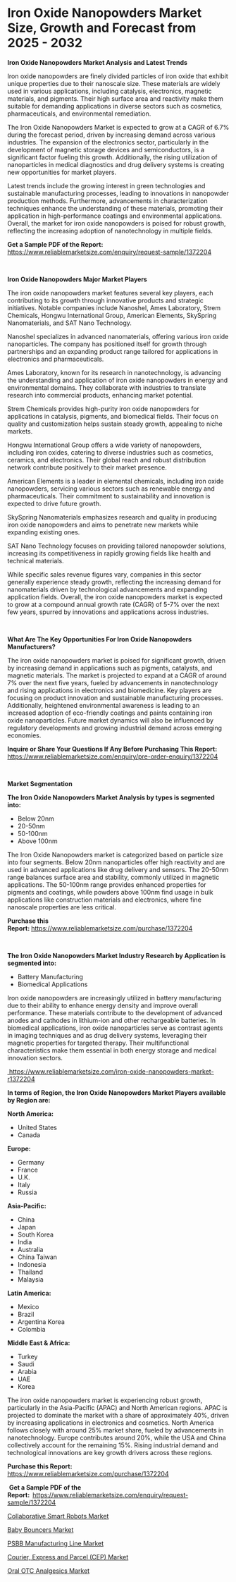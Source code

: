 <p><h1>Iron Oxide Nanopowders Market Size, Growth and Forecast from 2025 - 2032</h1></p><p><strong>Iron Oxide Nanopowders Market Analysis and Latest Trends</strong></p>
<p><p>Iron oxide nanopowders are finely divided particles of iron oxide that exhibit unique properties due to their nanoscale size. These materials are widely used in various applications, including catalysis, electronics, magnetic materials, and pigments. Their high surface area and reactivity make them suitable for demanding applications in diverse sectors such as cosmetics, pharmaceuticals, and environmental remediation.</p><p>The Iron Oxide Nanopowders Market is expected to grow at a CAGR of 6.7% during the forecast period, driven by increasing demand across various industries. The expansion of the electronics sector, particularly in the development of magnetic storage devices and semiconductors, is a significant factor fueling this growth. Additionally, the rising utilization of nanoparticles in medical diagnostics and drug delivery systems is creating new opportunities for market players.</p><p>Latest trends include the growing interest in green technologies and sustainable manufacturing processes, leading to innovations in nanopowder production methods. Furthermore, advancements in characterization techniques enhance the understanding of these materials, promoting their application in high-performance coatings and environmental applications. Overall, the market for iron oxide nanopowders is poised for robust growth, reflecting the increasing adoption of nanotechnology in multiple fields.</p></p>
<p><strong>Get a Sample PDF of the Report:&nbsp;</strong> <a href="https://www.reliablemarketsize.com/enquiry/request-sample/1372204?utm_campaign=1901&utm_medium=2&utm_source=Github&utm_content=ia&utm_term=22032025&utm_id=iron-oxide-nanopowders">https://www.reliablemarketsize.com/enquiry/request-sample/1372204</a></p>
<p>&nbsp;</p>
<p><strong>Iron Oxide Nanopowders Major Market Players</strong></p>
<p><p>The iron oxide nanopowders market features several key players, each contributing to its growth through innovative products and strategic initiatives. Notable companies include Nanoshel, Ames Laboratory, Strem Chemicals, Hongwu International Group, American Elements, SkySpring Nanomaterials, and SAT Nano Technology.</p><p>Nanoshel specializes in advanced nanomaterials, offering various iron oxide nanoparticles. The company has positioned itself for growth through partnerships and an expanding product range tailored for applications in electronics and pharmaceuticals.</p><p>Ames Laboratory, known for its research in nanotechnology, is advancing the understanding and application of iron oxide nanopowders in energy and environmental domains. They collaborate with industries to translate research into commercial products, enhancing market potential.</p><p>Strem Chemicals provides high-purity iron oxide nanopowders for applications in catalysis, pigments, and biomedical fields. Their focus on quality and customization helps sustain steady growth, appealing to niche markets.</p><p>Hongwu International Group offers a wide variety of nanopowders, including iron oxides, catering to diverse industries such as cosmetics, ceramics, and electronics. Their global reach and robust distribution network contribute positively to their market presence.</p><p>American Elements is a leader in elemental chemicals, including iron oxide nanopowders, servicing various sectors such as renewable energy and pharmaceuticals. Their commitment to sustainability and innovation is expected to drive future growth.</p><p>SkySpring Nanomaterials emphasizes research and quality in producing iron oxide nanopowders and aims to penetrate new markets while expanding existing ones.</p><p>SAT Nano Technology focuses on providing tailored nanopowder solutions, increasing its competitiveness in rapidly growing fields like health and technical materials.</p><p>While specific sales revenue figures vary, companies in this sector generally experience steady growth, reflecting the increasing demand for nanomaterials driven by technological advancements and expanding application fields. Overall, the iron oxide nanopowders market is expected to grow at a compound annual growth rate (CAGR) of 5-7% over the next few years, spurred by innovations and applications across industries.</p></p>
<p>&nbsp;</p>
<p><strong>What Are The Key Opportunities For Iron Oxide Nanopowders Manufacturers?</strong></p>
<p><p>The iron oxide nanopowders market is poised for significant growth, driven by increasing demand in applications such as pigments, catalysts, and magnetic materials. The market is projected to expand at a CAGR of around 7% over the next five years, fueled by advancements in nanotechnology and rising applications in electronics and biomedicine. Key players are focusing on product innovation and sustainable manufacturing processes. Additionally, heightened environmental awareness is leading to an increased adoption of eco-friendly coatings and paints containing iron oxide nanoparticles. Future market dynamics will also be influenced by regulatory developments and growing industrial demand across emerging economies.</p></p>
<p><strong>Inquire or Share Your Questions If Any Before Purchasing This Report:</strong> <a href="https://www.reliablemarketsize.com/enquiry/pre-order-enquiry/1372204?utm_campaign=1901&utm_medium=2&utm_source=Github&utm_content=ia&utm_term=22032025&utm_id=iron-oxide-nanopowders">https://www.reliablemarketsize.com/enquiry/pre-order-enquiry/1372204</a></p>
<p>&nbsp;</p>
<p><strong>Market Segmentation</strong></p>
<p><strong>The Iron Oxide Nanopowders Market Analysis by types is segmented into:</strong></p>
<p><ul><li>Below 20nm</li><li>20-50nm</li><li>50-100nm</li><li>Above 100nm</li></ul></p>
<p><p>The Iron Oxide Nanopowders market is categorized based on particle size into four segments. Below 20nm nanoparticles offer high reactivity and are used in advanced applications like drug delivery and sensors. The 20-50nm range balances surface area and stability, commonly utilized in magnetic applications. The 50-100nm range provides enhanced properties for pigments and coatings, while powders above 100nm find usage in bulk applications like construction materials and electronics, where fine nanoscale properties are less critical.</p></p>
<p><strong>Purchase this Report:&nbsp;</strong><a href="https://www.reliablemarketsize.com/purchase/1372204?utm_campaign=1901&utm_medium=2&utm_source=Github&utm_content=ia&utm_term=22032025&utm_id=iron-oxide-nanopowders">https://www.reliablemarketsize.com/purchase/1372204</a></p>
<p>&nbsp;</p>
<p><strong>The Iron Oxide Nanopowders Market Industry Research by Application is segmented into:</strong></p>
<p><ul><li>Battery Manufacturing</li><li>Biomedical Applications</li></ul></p>
<p><p>Iron oxide nanopowders are increasingly utilized in battery manufacturing due to their ability to enhance energy density and improve overall performance. These materials contribute to the development of advanced anodes and cathodes in lithium-ion and other rechargeable batteries. In biomedical applications, iron oxide nanoparticles serve as contrast agents in imaging techniques and as drug delivery systems, leveraging their magnetic properties for targeted therapy. Their multifunctional characteristics make them essential in both energy storage and medical innovation sectors.</p></p>
<p><a href="https://www.reliablemarketsize.com/iron-oxide-nanopowders-market-r1372204?utm_campaign=1901&utm_medium=2&utm_source=Github&utm_content=ia&utm_term=22032025&utm_id=iron-oxide-nanopowders">&nbsp;https://www.reliablemarketsize.com/iron-oxide-nanopowders-market-r1372204</a></p>
<p><strong>In terms of Region, the Iron Oxide Nanopowders Market Players available by Region are:</strong></p>
<p>
    <p> <strong> North America: </strong>
        <ul>
            <li>United States</li>
            <li>Canada</li>
        </ul>
        </p> 
    <p> <strong> Europe: </strong>
        <ul>
            <li>Germany</li>
            <li>France</li>
            <li>U.K.</li>
            <li>Italy</li>
            <li>Russia</li>
        </ul>
        </p> 
    <p> <strong> Asia-Pacific: </strong>
        <ul>
            <li>China</li>
            <li>Japan</li>
            <li>South Korea</li>
            <li>India</li>
            <li>Australia</li>
            <li>China Taiwan</li>
            <li>Indonesia</li>
            <li>Thailand</li>
            <li>Malaysia</li>
        </ul>
        </p> 
    <p> <strong> Latin America: </strong>
        <ul>
            <li>Mexico</li>
            <li>Brazil</li>
            <li>Argentina Korea</li>
            <li>Colombia</li>
        </ul>
        </p> 
    <p> <strong> Middle East & Africa: </strong>
        <ul>
            <li>Turkey</li>
            <li>Saudi</li>
            <li>Arabia</li>
            <li>UAE</li>
            <li>Korea</li>
        </ul>
    </p>
    </p>
<p><p>The iron oxide nanopowders market is experiencing robust growth, particularly in the Asia-Pacific (APAC) and North American regions. APAC is projected to dominate the market with a share of approximately 40%, driven by increasing applications in electronics and cosmetics. North America follows closely with around 25% market share, fueled by advancements in nanotechnology. Europe contributes around 20%, while the USA and China collectively account for the remaining 15%. Rising industrial demand and technological innovations are key growth drivers across these regions.</p></p>
<p><strong>Purchase this Report: </strong><a href="https://www.reliablemarketsize.com/purchase/1372204?utm_campaign=1901&utm_medium=2&utm_source=Github&utm_content=ia&utm_term=22032025&utm_id=iron-oxide-nanopowders">https://www.reliablemarketsize.com/purchase/1372204</a></p>
<p>&nbsp;<strong>Get a Sample PDF of the Report:&nbsp;&nbsp;</strong><a href="https://www.reliablemarketsize.com/enquiry/request-sample/1372204?utm_campaign=1901&utm_medium=2&utm_source=Github&utm_content=ia&utm_term=22032025&utm_id=iron-oxide-nanopowders">https://www.reliablemarketsize.com/enquiry/request-sample/1372204</a></p>
<p><strong></strong></p>
<p><p><a href="https://github.com/fabrehugessf/Market-Research-Report-List-1/blob/main/collaborative-smart-robots-market.md?utm_campaign=1901&utm_medium=2&utm_source=Github&utm_content=ia&utm_term=22032025&utm_id=iron-oxide-nanopowders">Collaborative Smart Robots Market</a></p><p><a href="https://github.com/lotoahshaiek/Market-Research-Report-List-1/blob/main/baby-bouncers-market.md?utm_campaign=1901&utm_medium=2&utm_source=Github&utm_content=ia&utm_term=22032025&utm_id=iron-oxide-nanopowders">Baby Bouncers Market</a></p><p><a href="https://github.com/orlinvisonju/Market-Research-Report-List-1/blob/main/psbb-manufacturing-line-market.md?utm_campaign=1901&utm_medium=2&utm_source=Github&utm_content=ia&utm_term=22032025&utm_id=iron-oxide-nanopowders">PSBB Manufacturing Line Market</a></p><p><a href="https://github.com/wiltsdeenyuw/Market-Research-Report-List-1/blob/main/courier-express-and-parcel-cep-market.md?utm_campaign=1901&utm_medium=2&utm_source=Github&utm_content=ia&utm_term=22032025&utm_id=iron-oxide-nanopowders">Courier, Express and Parcel (CEP) Market</a></p><p><a href="https://github.com/nsmifidget3/Market-Research-Report-List-1/blob/main/oral-otc-analgesics-market.md?utm_campaign=1901&utm_medium=2&utm_source=Github&utm_content=ia&utm_term=22032025&utm_id=iron-oxide-nanopowders">Oral OTC Analgesics Market</a></p></p>